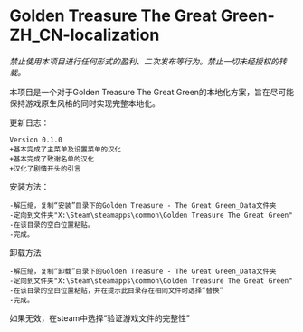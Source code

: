# Golden Treasure The Great Green-ZH_CN-localization
*禁止使用本项目进行任何形式的盈利、二次发布等行为。禁止一切未经授权的转载。*

本项目是一个对于Golden Treasure The Great Green的本地化方案，旨在尽可能保持游戏原生风格的同时实现完整本地化。

更新日志：

    Version 0.1.0
    +基本完成了主菜单及设置菜单的汉化
    +基本完成了致谢名单的汉化
    +汉化了剧情开头的引言

安装方法：

    -解压缩，复制“安装”目录下的Golden Treasure - The Great Green_Data文件夹
    -定向到文件夹"X:\Steam\steamapps\common\Golden Treasure The Great Green"
    -在该目录的空白位置粘贴。
    -完成。

卸载方法

    -解压缩，复制“卸载”目录下的Golden Treasure - The Great Green_Data文件夹
    -定向到文件夹"X:\Steam\steamapps\common\Golden Treasure The Great Green"
    -在该目录的空白位置粘贴，并在提示此目录存在相同文件时选择“替换”
    -完成。

如果无效，在steam中选择“验证游戏文件的完整性”
